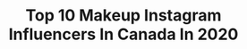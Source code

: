 ---
title: Top 10 Makeup Instagram Influencers In Canada In 2020
description: >-
  Find top makeup Instagram influencers in Canada in 2020. Most popular hashtags: #ad #passthebrush #shophudabeauty #stayhome.
platform: Instagram
profiles:
  - username: "serinasu"
    fullname: >-
      ＳＥＲＩＮＡ ＳＵ | 慧珊
    location: "Canada"
    followers: 34779
    engagement: 851
    commentsToLikes: 0.056021
    id: ck8ta17h4q2ua0j780ne6jw45
    verified: false
    hashtags: "#sponsored, #ad, #sponsorship, #relxpod"
  - username: "vadbeauty"
    fullname: >-
      Vadim
    location: "Canada"
    followers: 5315
    engagement: 2293
    commentsToLikes: 0.069622
    id: ck55mricq4leh0i11yqyogqwj
    verified: false
    hashtags: "#glossyeye, #norvinapalette, #beatthatface, #eyelinergoals"
  - username: "gabiliciousxsx"
    fullname: >-
      𝐠𝐚𝐛𝐢𝐥𝐢𝐜𝐢𝐨𝐮𝐬𝐱𝐬𝐱 🖤|𝑀𝒶𝓀𝑒𝓊𝓅 𝒜𝓇𝓉𝒾𝓈𝓉
    location: "Canada"
    followers: 6538
    engagement: 1329
    commentsToLikes: 0.282155
    id: ck5bu5ibeh70r0i11pv62kfct
    verified: false
    hashtags: "#rowislockdownlooks, #giveaway"
  - username: "mimis_signature"
    fullname: >-
      Mimi’s Signature | Makeup
    location: "Canada"
    followers: 22133
    engagement: 548
    commentsToLikes: 0.060981
    id: ck5zp2vtorvsy0i14c63wht3o
    verified: false
    hashtags: "#ongles, #essielove, #winternails, #zoeva"
  - username: "sumrahjehan"
    fullname: >-
      Sumrah Jehan 🕊
    location: "Canada"
    followers: 46512
    engagement: 345
    commentsToLikes: 0.155025
    id: ck15rfjm17olh0i19qt1axb6s
    verified: false
    hashtags: "#lillylashes, #sumrahjehan, #abhsoftglam, #sheingals"
  - username: "karen.liao"
    fullname: >-
      𝐊𝐀𝐑𝐄𝐍 𝐋𝐈𝐀𝐎
    location: "Canada"
    followers: 20424
    engagement: 1652
    commentsToLikes: 0.028752
    id: ck8weuahoem9y0j78czrszljs
    verified: false
    hashtags: "#vitaepartner, #vitaeapperal, #vitaebabes, #bodyblendz"
  - username: "gingersbeautycorner"
    fullname: >-
      Redhead | Canadian Beauty 🇨🇦
    location: "Canada"
    followers: 33167
    engagement: 294
    commentsToLikes: 0.062411
    id: ck0w5xvba5yvn0i19we8pszad
    verified: false
    hashtags: "#stilazzi, #bretmansvanity, #houseoflashes, #jawbreaker"
  - username: "nouhajulienne"
    fullname: >-
      nouha julienne atoui nasrallah
    location: "Canada"
    followers: 2168
    engagement: 1646
    commentsToLikes: 0.139863
    id: ck5q8rl0o7ni40i11xo6ezi80
    verified: false
    hashtags: "#model"
  - username: "matthewvanity"
    fullname: >-
      M A †† H E W V A N I T Y
    location: "Canada"
    followers: 11997
    engagement: 699
    commentsToLikes: 0.221019
    id: ckap8sztnpr1j0i78vp902jz6
    verified: false
    hashtags: "#houseoflashes, #wishfulskin, #wamfam, #flypencil"
  - username: "eliseestrada"
    fullname: >-
      Elise Estrada 🇨🇦🇵🇭
    location: "Canada"
    followers: 54333
    engagement: 282
    commentsToLikes: 0.166648
    id: ck55q1tq0bwo50i11u1cs4847
    verified: true
    hashtags: "#throwback, #latepost, #ad, #fashionnova"
---